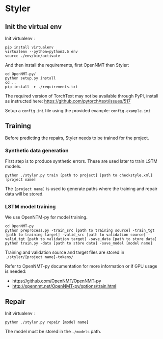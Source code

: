 # Styler

## Init the virtual env

Init virtualenv :
```
pip install virtualenv
virtualenv --python=python3.6 env
source ./env/bin/activate
```
And then install the requirements, first OpenNMT then Styler:
```
cd OpenNMT-py/
python setup.py install
cd ..
pip install -r ./requirements.txt
```
The required version of TorchText may not be available through PyPI, install as instructed here: https://github.com/pytorch/text/issues/517

Setup a `config.ini` file using the provided example: `config.example.ini`

## Training

Before predicting the repairs, Styler needs to be trained for the project.

### Synthetic data generation
First step is to produce synthetic errors. These are used later to train LSTM models.
```
python ./styler.py train [path to project] [path to checkstyle.xml] [project name]
```

The `[project name]` is used to generate paths where the training and repair data will be stored.

### LSTM model training
We use OpenNTM-py for model training.

```
cd OpenNMT-py
python preprocess.py -train_src [path to training source] -train_tgt [path to training target] -valid_src [path to validation source] -valid_tgt [path to validation target] -save_data [path to store data]
python train.py -data [path to store data] -save_model [model name]
```

Training and validation source and target files are stored in `./styler/[project name]-tokens/`

Refer to OpenNMT-py documentation for more information or if GPU usage is needed:
- https://github.com/OpenNMT/OpenNMT-py
- http://opennmt.net/OpenNMT-py/options/train.html

## Repair

Init virtualenv :
```
python ./styler.py repair [model name]
```
The model must be stored in the `./models` path.


